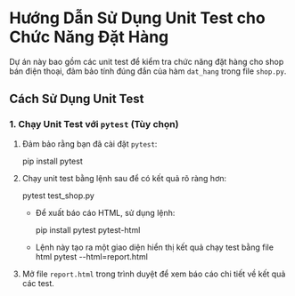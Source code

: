 # Hướng Dẫn Sử Dụng Unit Test cho Chức Năng Đặt Hàng

Dự án này bao gồm các unit test để kiểm tra chức năng đặt hàng cho shop bán điện thoại, đảm bảo tính đúng đắn của hàm `dat_hang` trong file `shop.py`.

## Cách Sử Dụng Unit Test

### 1. Chạy Unit Test với `pytest` (Tùy chọn)

1. Đảm bảo rằng bạn đã cài đặt `pytest`:

   pip install pytest

2. Chạy unit test bằng lệnh sau để có kết quả rõ ràng hơn:

   pytest test_shop.py

   - Để xuất báo cáo HTML, sử dụng lệnh:

     pip install pytest pytest-html

   - Lệnh này tạo ra một giao diện hiển thị kết quả chạy test bằng file html
     pytest --html=report.html

3. Mở file `report.html` trong trình duyệt để xem báo cáo chi tiết về kết quả các test.
